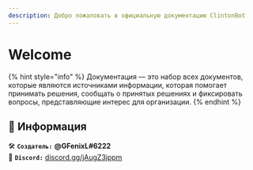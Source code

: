 ```yaml
---
description: Добро пожаловать в официальную документацию ClintonBot
---
```


# Welcome

{% hint style="info" %}
Документация — это набор всех документов, которые являются источниками информации, которая помогает принимать решения, сообщать о принятых решениях и фиксировать вопросы, представляющие интерес для организации.
{% endhint %}

## 📜 Информация <a id="information"></a>

🛠️ **`Создатель:`** **@GFenixL#6222**  
📢 **`Discord:`** [discord.gg/jAugZ3jppm](https://discord.gg/jAugZ3jppm)  
